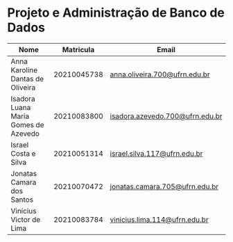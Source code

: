 # Projeto e Administração de Banco de Dados


| Nome | Matricula | Email |
|------|---------|--------|
| Anna Karoline Dantas de Oliveira | 20210045738 | anna.oliveira.700@ufrn.edu.br |
| Isadora Luana Maria Gomes de Azevedo | 20210083800 | isadora.azevedo.700@ufrn.edu.br |
| Israel Costa e Silva | 20210051314 | israel.silva.117@ufrn.edu.br |
| Jonatas Camara dos Santos | 20210070472 | jonatas.camara.705@ufrn.edu.br |
| Vinícius Victor de Lima | 20210083784 |  vinicius.lima.114@ufrn.edu.br |
